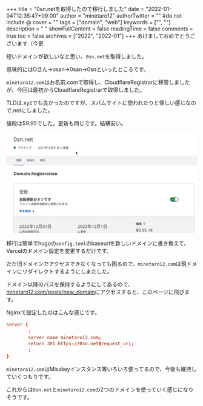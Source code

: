 +++
title = "0sn.netを取得したので移行しました"
date = "2022-01-04T12:35:47+09:00"
author = "minetaro12"
authorTwitter = "" #do not include @
cover = ""
tags = ["domain", "web"]
keywords = ["", ""]
description = " "
showFullContent = false
readingTime = false
comments = true
toc = false
archives = ["2022", "2022-01"]
+++
あけましておめでとうございます（今更

短いドメインが欲しいなと思い、`0sn.net`を取得しました。

意味的にはOさん→osan→0san→0snといったところです。

`minetaro12.com`はお名前.comで取得し、CloudflareRegistrarに移管しましたが、今回は最初からCloudflareRegistrarで取得しました。

TLDは.xyzでも良かったのですが、スパムサイトに使われたりと怪しい感じなので.netにしました。

値段は$9.95でした。更新も同じです。結構安い。

![cfregister](cfregister.png)

移行は簡単でhugoの`config.toml`のbaseurlを新しいドメインに書き換えて、Vercelのドメイン設定を変更するだけです。

ただ旧ドメインでアクセスできなくなっても困るので、`minetaro12.com`は現ドメインにリダイレクトするようにしまたした。

ドメイン以降のパスを保持するようにしてあるので、[minetaro12.com/posts/new_domain](https://minetaro12.com/posts/new_domain)にアクセスすると、このページに飛びます。

Nginxで設定したのはこんな感じです。

```conf
server {
        :
        server_name minetaro12.com;
        return 301 https://0sn.net$request_uri;
        :
}
```

`minetaro12.com`はMisskeyインスタンス等いろいろ使ってるので、今後も維持していくつもりです。

これからは`0sn.net`と`minetaro12.com`の2つのドメインを使っていく感じになりそうです。
